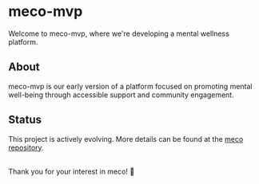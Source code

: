 # meco-mvp

Welcome to meco-mvp, where we're developing a mental wellness platform.

## About

meco-mvp is our early version of a platform focused on promoting mental well-being through accessible support and community engagement.

## Status

This project is actively evolving. More details can be found at the [meco repository](https://github.com/ABHAY-100/meco).


<br/>
Thank you for your interest in meco! 🤝
